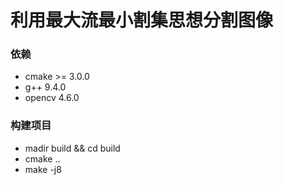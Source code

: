 # 利用最大流最小割集思想分割图像
### 依赖
* cmake >= 3.0.0
* g++ 9.4.0
* opencv 4.6.0

### 构建项目
* madir build && cd build
* cmake ..
* make -j8
